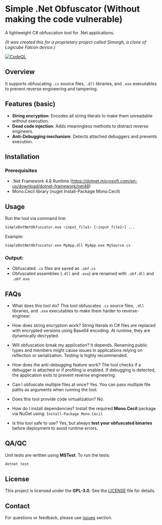 # Simple .Net Obfuscator (Without making the code vulnerable)

A lightweight C# obfuscation tool for .Net applications.

*(It was created this for a proprietary project called Simorgh, a clone of Logicube Falcon device.)*

[![CodeQL](https://github.com/Yousha/SimpleDotNetObfuscator/actions/workflows/github-code-scanning/codeql/badge.svg?branch=main)](https://github.com/Yousha/SimpleDotNetObfuscator/actions/workflows/github-code-scanning/codeql)

## Overview

It supports obfuscating `.cs` source files, `.dll` libraries, and `.exe` executables to prevent reverse engineering and tampering.

## Features (basic)

-  **String encryption**: Encodes all string literals to make them unreadable without execution.
-  **Dead code injection**: Adds meaningless methods to distract reverse engineers.
-  **Anti-Debugging mechanism**: Detects attached debuggers and prevents execution.

## Installation

### Prerequisites

-  .Net Framework 4.8 Runtime (https://dotnet.microsoft.com/en-us/download/dotnet-framework/net48)
-  Mono.Cecil library (nuget Install-Package Mono.Cecil)

## Usage

Run the tool via command line:

```sh
SimpleDotNetObfuscator.exe <input_file1> [<input_file2>] ...
```

Example:

```sh
SimpleDotNetObfuscator.exe MyApp.dll MyApp.exe MySource.cs
```

### Output:

-  Obfuscated `.cs` files are saved as `.obf.cs`
-  Obfuscated assemblies (`.dll` and `.exe`) are renamed with `.obf.dll` and `.obf.exe`

## FAQs

-  What does this tool do? This tool obfuscates `.cs` source files, `.dll` libraries, and `.exe` executables to make them harder to reverse-engineer.

-  How does string encryption work? String literals in C# files are replaced with encrypted versions using Base64 encoding. At runtime, they are dynamically decrypted.

-  Will obfuscation break my application? It depends. Renaming public types and members might cause issues in applications relying on reflection or serialization. Testing is highly recommended.

-  How does the anti-debugging feature work? The tool checks if a debugger is attached or if profiling is enabled. If debugging is detected, the application exits to prevent reverse engineering.

-  Can I obfuscate multiple files at once? Yes. You can pass multiple file paths as arguments when running the tool.

-  Does this tool provide code virtualization? No.

-  How do I install dependencies? Install the required **Mono.Cecil** package via NuGet using:
   `Install-Package Mono.Cecil`

-  Is this tool safe to use? Yes, but always **test your obfuscated binaries** before deployment to avoid runtime errors.

## QA/QC

Unit tests are written using **MSTest**. To run the tests:

```sh
dotnet test
```

## License

This project is licensed under the **GPL-3.0**. See the [LICENSE](LICENSE) file for details.

## Contact

For questions or feedback, please use [issues](https://github.com/yousha/SimpleDotNetObfuscator/issues) section.
